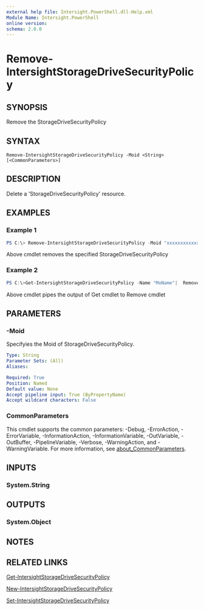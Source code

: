 ```yaml
---
external help file: Intersight.PowerShell.dll-Help.xml
Module Name: Intersight.PowerShell
online version:
schema: 2.0.0
---
```


# Remove-IntersightStorageDriveSecurityPolicy

## SYNOPSIS
Remove the StorageDriveSecurityPolicy

## SYNTAX

```
Remove-IntersightStorageDriveSecurityPolicy -Moid <String> [<CommonParameters>]
```

## DESCRIPTION
Delete a &apos;StorageDriveSecurityPolicy&apos; resource.

## EXAMPLES

### Example 1
```powershell
PS C:\> Remove-IntersightStorageDriveSecurityPolicy -Moid "xxxxxxxxxxxxxxxxxxxxxxxxxxx"
```
Above cmdlet removes the specified StorageDriveSecurityPolicy 

### Example 2
```powershell
PS C:\>Get-IntersightStorageDriveSecurityPolicy -Name "MoName"|  Remove-IntersightStorageDriveSecurityPolicy
```
Above cmdlet pipes the output of Get cmdlet to Remove cmdlet

## PARAMETERS

### -Moid
Specifyies the Moid of StorageDriveSecurityPolicy.

```yaml
Type: String
Parameter Sets: (All)
Aliases:

Required: True
Position: Named
Default value: None
Accept pipeline input: True (ByPropertyName)
Accept wildcard characters: False
```

### CommonParameters
This cmdlet supports the common parameters: -Debug, -ErrorAction, -ErrorVariable, -InformationAction, -InformationVariable, -OutVariable, -OutBuffer, -PipelineVariable, -Verbose, -WarningAction, and -WarningVariable. For more information, see [about_CommonParameters](http://go.microsoft.com/fwlink/?LinkID=113216).

## INPUTS

### System.String

## OUTPUTS

### System.Object
## NOTES

## RELATED LINKS

[Get-IntersightStorageDriveSecurityPolicy](./Get-IntersightStorageDriveSecurityPolicy.md)

[New-IntersightStorageDriveSecurityPolicy](./New-IntersightStorageDriveSecurityPolicy.md)

[Set-IntersightStorageDriveSecurityPolicy](./Set-IntersightStorageDriveSecurityPolicy.md)

